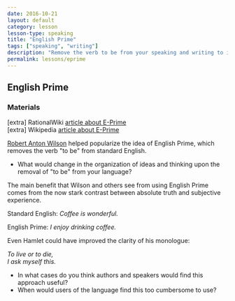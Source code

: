 ```yaml
---
date: 2016-10-21
layout: default
category: lesson
lesson-type: speaking
title: "English Prime"
tags: ["speaking", "writing"]
description: "Remove the verb to be from your speaking and writing to improve clarity"
permalink: lessons/eprime
---
```

## English Prime
### Materials
[extra] RationalWiki <a href="http://rationalwiki.org/wiki/E-Prime" target="_blank">article about E-Prime</a>  
[extra] Wikipedia <a href="https://en.wikipedia.org/wiki/E-Prime" target="_blank">article about E-Prime</a>
<a href="https://en.wikipedia.org/wiki/Robert_Anton_Wilson" target="_blank">

Robert Anton Wilson</a> helped popularize the idea of English Prime, which removes the verb "to be" from standard English.

- What would change in the organization of ideas and thinking upon the removal of "to be" from your language?

The main benefit that Wilson and others see from using English Prime comes from the now stark contrast between absolute truth and subjective experience. 

Standard English: *Coffee is wonderful.*  
 
English Prime: *I enjoy drinking coffee.*

Even Hamlet could have improved the clarity of his monologue:  

*To live or to die,  
I ask myself this.*

- In what cases do you think authors and speakers would find this approach useful?
- When would users of the language find this too cumbersome to use? 